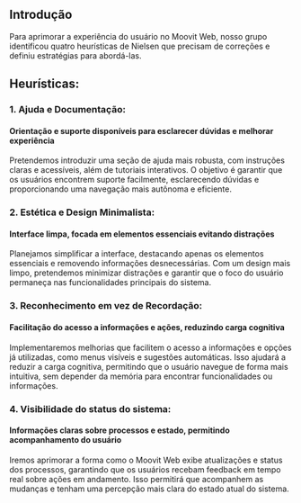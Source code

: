 ## Introdução

Para aprimorar a experiência do usuário no Moovit Web, nosso grupo identificou quatro heurísticas de Nielsen que precisam de correções e definiu estratégias para abordá-las.

## Heurísticas:

### 1. Ajuda e Documentação:
#### Orientação e suporte disponíveis para esclarecer dúvidas e melhorar experiência
Pretendemos introduzir uma seção de ajuda mais robusta, com instruções claras e acessíveis, além de tutoriais interativos. O objetivo é garantir que os usuários encontrem suporte facilmente, esclarecendo dúvidas e proporcionando uma navegação mais autônoma e eficiente.

### 2. Estética e Design Minimalista:
#### Interface limpa, focada em elementos essenciais evitando distrações
Planejamos simplificar a interface, destacando apenas os elementos essenciais e removendo informações desnecessárias. Com um design mais limpo, pretendemos minimizar distrações e garantir que o foco do usuário permaneça nas funcionalidades principais do sistema.

### 3. Reconhecimento em vez de Recordação: 
#### Facilitação do acesso a informações e ações, reduzindo carga cognitiva
Implementaremos melhorias que facilitem o acesso a informações e opções já utilizadas, como menus visíveis e sugestões automáticas. Isso ajudará a reduzir a carga cognitiva, permitindo que o usuário navegue de forma mais intuitiva, sem depender da memória para encontrar funcionalidades ou informações.

### 4. Visibilidade do status do sistema: 
#### Informações claras sobre processos e estado, permitindo acompanhamento do usuário
Iremos aprimorar a forma como o Moovit Web exibe atualizações e status dos processos, garantindo que os usuários recebam feedback em tempo real sobre ações em andamento. Isso permitirá que acompanhem as mudanças e tenham uma percepção mais clara do estado atual do sistema.